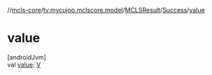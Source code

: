 //[mcls-core](../../../../index.md)/[tv.mycujoo.mclscore.model](../../index.md)/[MCLSResult](../index.md)/[Success](index.md)/[value](value.md)

# value

[androidJvm]\
val [value](value.md): [V](index.md)
